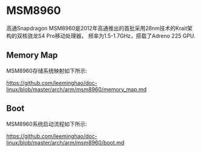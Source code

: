 MSM8960
========================================

高通Snapdragon MSM8960是2012年高通推出的首批采用28nm技术的Krait架构的双核骁龙S4 Pro移动处理器，
频率为1.5-1.7GHz，搭载了Adreno 225 GPU.

Memory Map
----------------------------------------

MSM8960存储系统映射如下所示:

https://github.com/leeminghao/doc-linux/blob/master/arch/arm/msm8960/memory_map.md

Boot
----------------------------------------

MSM8960系统启动流程如下所示:

https://github.com/leeminghao/doc-linux/blob/master/arch/arm/msm8960/boot.md
